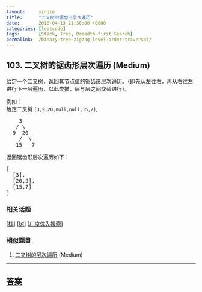 ```yaml
---
layout:     single
title:      "二叉树的锯齿形层次遍历"
date:       2016-04-13 21:30:00 +0800
categories: [leetcode]
tags:       [Stack, Tree, Breadth-first Search]
permalink:  /binary-tree-zigzag-level-order-traversal/
---
```


## 103. 二叉树的锯齿形层次遍历 (Medium)

<p>给定一个二叉树，返回其节点值的锯齿形层次遍历。（即先从左往右，再从右往左进行下一层遍历，以此类推，层与层之间交替进行）。</p>

<p>例如：<br>
给定二叉树&nbsp;<code>[3,9,20,null,null,15,7]</code>,</p>

<pre>    3
   / \
  9  20
    /  \
   15   7
</pre>

<p>返回锯齿形层次遍历如下：</p>

<pre>[
  [3],
  [20,9],
  [15,7]
]
</pre>

### 相关话题
  [[栈](https://github.com/openset/leetcode/tree/master/tag/stack/README.md)]
  [[树](https://github.com/openset/leetcode/tree/master/tag/tree/README.md)]
  [[广度优先搜索](https://github.com/openset/leetcode/tree/master/tag/breadth-first-search/README.md)]

### 相似题目
  1. [二叉树的层次遍历](/binary-tree-level-order-traversal) (Medium)

---

## [答案](https://github.com/openset/leetcode/tree/master/problems/binary-tree-zigzag-level-order-traversal)
